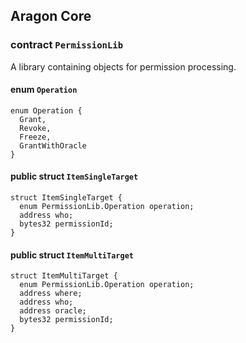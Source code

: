 ## Aragon Core

###  contract `PermissionLib`

A library containing objects for permission processing.

####  enum `Operation`

```solidity
enum Operation {
  Grant,
  Revoke,
  Freeze,
  GrantWithOracle
}
```

#### public struct `ItemSingleTarget`

```solidity
struct ItemSingleTarget {
  enum PermissionLib.Operation operation;
  address who;
  bytes32 permissionId;
}
```

#### public struct `ItemMultiTarget`

```solidity
struct ItemMultiTarget {
  enum PermissionLib.Operation operation;
  address where;
  address who;
  address oracle;
  bytes32 permissionId;
}
```

